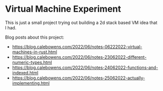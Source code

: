 # Virtual Machine Experiment

This is just a small project trying out building a 2d stack based VM idea that I had.

Blog posts about this project:
- https://blog.calebowens.com/2022/06/notes-06222022-virtual-machines-in-rust.html
- https://blog.calebowens.com/2022/06/notes-23062022-different-numeric-types.html
- https://blog.calebowens.com/2022/06/notes-24062022-functions-and-indexed.html
- https://blog.calebowens.com/2022/06/notes-25062022-actually-implementing.html


